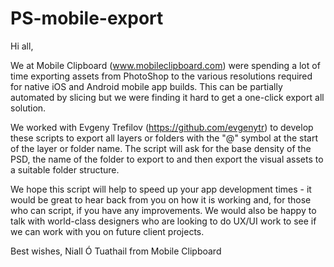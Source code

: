 PS-mobile-export
================

Hi all,

We at Mobile Clipboard (www.mobileclipboard.com) were spending a lot of time exporting assets from PhotoShop to the various resolutions required for native iOS and Android mobile app builds. This can be partially automated by slicing but we were finding it hard to get a one-click export all solution.

We worked with Evgeny Trefilov (https://github.com/evgenytr) to develop these scripts to export all layers or folders with the "@" symbol at the start of the layer or folder name. The script will ask for the base density of the PSD, the name of the folder to export to and then export the visual assets to a suitable folder structure.

We hope this script will help to speed up your app development times - it would be great to hear back from you on how it is working and, for those who can script, if you have any improvements. We would also be happy to talk with world-class designers who are looking to do UX/UI work to see if we can work with you on future client projects.

Best wishes,
Niall Ó Tuathail from Mobile Clipboard
